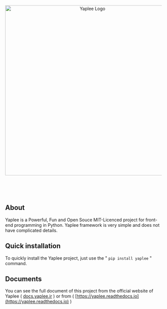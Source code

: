 <div align='center'>
  <br />
  <p>
    <a href='https://github.com/YapleeProject/Yaplee'><img src='https://raw.githubusercontent.com/YapleeProject/Yaplee/master/images/logo.png' width='546' alt='Yaplee Logo' /></a>
  </p>
    <br />
  <p>
    <img src='https://img.shields.io/badge/Version-0.0.4-blue' alt='' />  <img src='https://img.shields.io/badge/Testing-passing-green?logo=github' alt='' /> <img src='https://img.shields.io/badge/Python-> 3.6-red?logo=python' alt='' /> 

  </p>
</div>

## About
Yaplee is a Powerful, Fun and Open Souce MIT-Licenced project for front-end programming in Python.
Yaplee framework is very simple and does not have complicated details.

## Quick installation
To quickly install the Yaplee project, just use the " ```pip install yaplee``` " command.

## Documents
You can see the full document of this project from the official website of Yaplee ( [docs.yaplee.ir](http://docs.yaplee.ir) ) or from ( [https://yaplee.readthedocs.io](https://yaplee.readthedocs.io) )